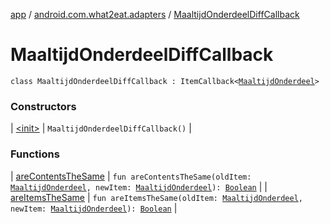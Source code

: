 [app](../../index.md) / [android.com.what2eat.adapters](../index.md) / [MaaltijdOnderdeelDiffCallback](./index.md)

# MaaltijdOnderdeelDiffCallback

`class MaaltijdOnderdeelDiffCallback : ItemCallback<`[`MaaltijdOnderdeel`](../../android.com.what2eat.model/-maaltijd-onderdeel/index.md)`>`

### Constructors

| [&lt;init&gt;](-init-.md) | `MaaltijdOnderdeelDiffCallback()` |

### Functions

| [areContentsTheSame](are-contents-the-same.md) | `fun areContentsTheSame(oldItem: `[`MaaltijdOnderdeel`](../../android.com.what2eat.model/-maaltijd-onderdeel/index.md)`, newItem: `[`MaaltijdOnderdeel`](../../android.com.what2eat.model/-maaltijd-onderdeel/index.md)`): `[`Boolean`](https://kotlinlang.org/api/latest/jvm/stdlib/kotlin/-boolean/index.html) |
| [areItemsTheSame](are-items-the-same.md) | `fun areItemsTheSame(oldItem: `[`MaaltijdOnderdeel`](../../android.com.what2eat.model/-maaltijd-onderdeel/index.md)`, newItem: `[`MaaltijdOnderdeel`](../../android.com.what2eat.model/-maaltijd-onderdeel/index.md)`): `[`Boolean`](https://kotlinlang.org/api/latest/jvm/stdlib/kotlin/-boolean/index.html) |

